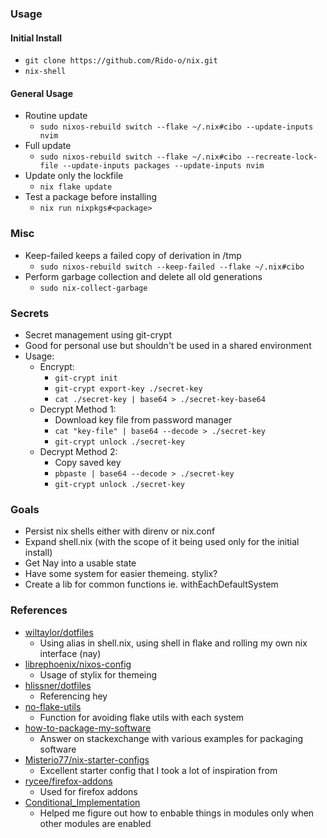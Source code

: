 ### Usage

#### Initial Install
- `git clone https://github.com/Rido-o/nix.git`
- `nix-shell`

#### General Usage
- Routine update
    - `sudo nixos-rebuild switch --flake ~/.nix#cibo --update-inputs nvim`
- Full update
    - `sudo nixos-rebuild switch --flake ~/.nix#cibo --recreate-lock-file --update-inputs packages --update-inputs nvim`
- Update only the lockfile
    - `nix flake update`
- Test a package before installing
    - `nix run nixpkgs#<package>`

### Misc
- Keep-failed keeps a failed copy of derivation in /tmp
    - `sudo nixos-rebuild switch --keep-failed --flake ~/.nix#cibo`
- Perform garbage collection and delete all old generations
    - `sudo nix-collect-garbage`

### Secrets
- Secret management using git-crypt
- Good for personal use but shouldn't be used in a shared environment
- Usage:
    - Encrypt:
        - `git-crypt init`
        - `git-crypt export-key ./secret-key`
        - `cat ./secret-key | base64 > ./secret-key-base64`
    - Decrypt Method 1:
        - Download key file from password manager
        - `cat "key-file" | base64 --decode > ./secret-key`
        - `git-crypt unlock ./secret-key`
    - Decrypt Method 2:
        - Copy saved key
        - `pbpaste | base64 --decode > ./secret-key`
        - `git-crypt unlock ./secret-key`

### Goals
- Persist nix shells either with direnv or nix.conf
- Expand shell.nix (with the scope of it being used only for the initial install)
- Get Nay into a usable state
- Have some system for easier themeing. stylix?
- Create a lib for common functions ie. withEachDefaultSystem

### References
- [wiltaylor/dotfiles](https://github.com/wiltaylor/dotfiles)
    - Using alias in shell.nix, using shell in flake and rolling my own nix interface (nay)
- [librephoenix/nixos-config](https://github.com/librephoenix/nixos-config)
    - Usage of stylix for themeing
- [hlissner/dotfiles](https://github.com/hlissner/dotfiles)
    - Referencing hey
- [no-flake-utils](https://ayats.org/blog/no-flake-utils)
    - Function for avoiding flake utils with each system
- [how-to-package-my-software](https://unix.stackexchange.com/questions/717168/how-to-package-my-software-in-nix-or-write-my-own-package-derivation-for-nixpkgs)
    - Answer on stackexchange with various examples for packaging software
- [Misterio77/nix-starter-configs](https://github.com/Misterio77/nix-starter-configs)
    - Excellent starter config that I took a lot of inspiration from
- [rycee/firefox-addons](https://gitlab.com/rycee/nur-expressions/-/tree/master/pkgs/firefox-addons)
    - Used for firefox addons
- [Conditional_Implementation](https://nixos.wiki/wiki/Extend_NixOS#Conditional_Implementation)
    - Helped me figure out how to enbable things in modules only when other modules are enabled
